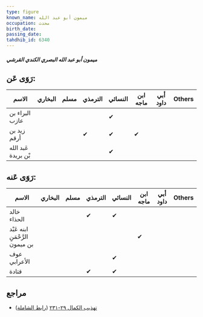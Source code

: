 ```yaml
---
type: figure
known_name: ميمون أبو عبد الله
occupation: محدث
birth_date:
passing_date:
tahdhib_id: 6340
---
```

##### ميمون أبو عبد الله البصري الكندي القرشي

## رَوَى عَن:
| الاسم               | البخاري | مسلم | الترمذي | النسائي | ابن ماجه | أبي داود | Others |
| ------------------- | ------- | ---- | ------- | ------- | -------- | -------- | ------ |
| البراء بن عازب      |         |      |         | ✔       |          |          |        |
| زيد بن أرقم         |         |      | ✔       | ✔       | ✔        |          |        |
| عَبد الله بْن بريدة |         |      |         | ✔       |          |          |        |
## رَوَى عَنه:
| الاسم                           | البخاري | مسلم | الترمذي | النسائي | ابن ماجه | أبي داود | Others |
| ------------------------------- | ------- | ---- | ------- | ------- | -------- | -------- | ------ |
| خالد الحذاء                     |         |      | ✔       | ✔       |          |          |        |
| ابنه عَبْد الرَّحْمَنِ بن ميمون |         |      |         |         | ✔        |          |        |
| عوف الأعرابي                    |         |      |         | ✔       |          |          |        |
| قتادة                           |         |      | ✔       | ✔       |          |          |        |
## مراجع
- [تهذيب الكمال ٢٩-٢٣١](obsidian://open?vault=Tahdhib-al-Kamal&file=Figures/٦٣٤٠-ميمون%20أبو%20عبد%20الله%20البصري%20الكندي%20القرشي) ([رابط الشاملة](https://shamela.ws/book/3722/15802))